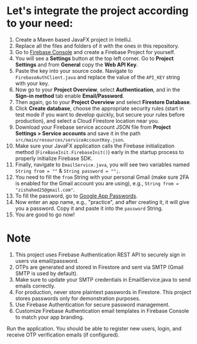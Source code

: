 # Let's integrate the project according to your need:

1. Create a Maven based JavaFX project in IntelliJ.  
2. Replace all the files and folders of it with the ones in this repository.  
3. Go to [Firebase Console](https://console.firebase.google.com/) and create a Firebase Project for yourself.  
4. You will see a **Settings** button at the top left corner. Go to **Project Settings** and from **General** copy the **Web API Key**.  
5. Paste the key into your source code. Navigate to `FirebaseAuthClient.java` and replace the value of the `API_KEY` string with your key.  
6. Now go to your **Project Overview**, select **Authentication**, and in the **Sign-in method** tab enable **Email/Password**.  
7. Then again, go to your **Project Overview** and select **Firestore Database**.  
8. Click **Create database**, choose the appropriate security rules (start in test mode if you want to develop quickly, but secure your rules before production), and select a Cloud Firestore location near you.  
9. Download your Firebase service account JSON file from **Project Settings > Service accounts** and save it in the path `src/main/resources/serviceAccountKey.json`.  
10. Make sure your JavaFX application calls the Firebase initialization method (`FireBaseInit.FirebaseInit()`) early in the startup process to properly initialize Firebase SDK.  
11. Finally, navigate to `EmailService.java`, you will see two variables named `String from = ""` & `String password = "";`.  
12. You need to fill the `from` String with your personal Gmail (make sure 2FA is enabled for the Gmail account you are using), e.g., `String from = "zishahed25@gmail.com"`.  
13. To fill the password, go to [Google App Passwords](https://myaccount.google.com/apppasswords).  
14. Now enter an app name, e.g., "practice", and after creating it, it will give you a password. Copy it and paste it into the `password` String.  
15. You are good to go now!

# Note
  1. This project uses Firebase Authentication REST API to securely sign in users via email/password.
  2. OTPs are generated and stored in Firestore and sent via SMTP (Gmail SMTP is used by default).
  3. Make sure to update your SMTP credentials in EmailService.java to send emails correctly.
  4. For production, never store plaintext passwords in Firestore. This project stores passwords only for demonstration purposes.
  5. Use Firebase Authentication for secure password management.
  6. Customize Firebase Authentication email templates in Firebase Console to match your app branding.



















Run the application. You should be able to register new users, login, and receive OTP verification emails (if configured).

